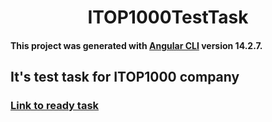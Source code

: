 <h1 align="center">
  ITOP1000TestTask
</h1> 

#### This project was generated with [Angular CLI](https://github.com/angular/angular-cli) version 14.2.7.

## It's test task for ITOP1000 company

### [Link to ready task](https://cerusrebus.github.io/ITOP1000-test-task/)
